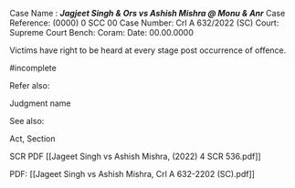 Case Name : ***Jagjeet Singh & Ors vs Ashish Mishra @ Monu & Anr***
Case Reference: (0000) 0 SCC 00
Case Number: Crl A 632/2022 (SC)
Court: Supreme Court
Bench: 
Coram:
Date: 00.00.0000

Victims have right to be heard at every stage post occurrence of offence.

#incomplete 


Refer also:

Judgment name

See also:
 
Act, Section

SCR PDF
[[Jageet Singh vs Ashish Mishra, (2022) 4 SCR 536.pdf]]

PDF:
[[Jageet Singh vs Ashish Mishra, Crl A 632-2202 (SC).pdf]]